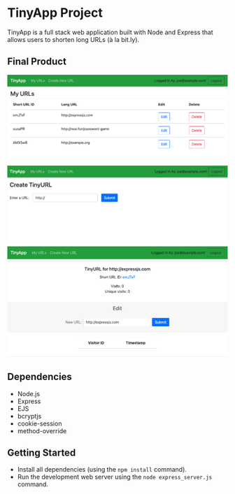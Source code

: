 # TinyApp Project

TinyApp is a full stack web application built with Node and Express that allows users to shorten long URLs (à la bit.ly).

## Final Product

!["Screenshot of URLs home page"](https://github.com/natashachiu/tinyapp/blob/main/docs/urls.png?raw=true)
!["Screenshot of create page"](https://github.com/natashachiu/tinyapp/blob/main/docs/create-url.png?raw=true)
!["Screenshot of edit page"](https://github.com/natashachiu/tinyapp/blob/main/docs/url-page.png?raw=true)


## Dependencies

- Node.js
- Express
- EJS
- bcryptjs
- cookie-session
- method-override

## Getting Started

- Install all dependencies (using the `npm install` command).
- Run the development web server using the `node express_server.js` command. 